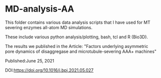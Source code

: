# MD-analysis-AA

This folder contains various data analysis scripts that I have used for MT severing enzymes all-atom MD simulations.

These include various python analysis/plotting, bash, tcl and R (Bio3D). 

The results we published in the Article: "Factors underlying asymmetric pore dynamics of disaggregase and microtubule-severing AAA+ machines"

Published:June 25, 2021

DOI:https://doi.org/10.1016/j.bpj.2021.05.027
